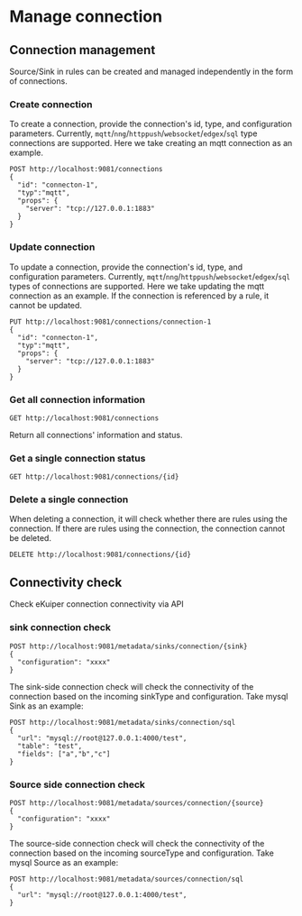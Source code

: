 # Manage connection

## Connection management

Source/Sink in rules can be created and managed independently in the form of connections.

### Create connection

To create a connection, provide the connection's id, type, and configuration parameters. Currently, `mqtt`/`nng`/`httppush`/`websocket`/`edgex`/`sql` type connections are supported. Here we take creating an mqtt connection as an example.

```shell
POST http://localhost:9081/connections
{
  "id": "connecton-1",
  "typ":"mqtt",
  "props": {
    "server": "tcp://127.0.0.1:1883"
  }
}
```

### Update connection

To update a connection, provide the connection's id, type, and configuration parameters. Currently, `mqtt`/`nng`/`httppush`/`websocket`/`edgex`/`sql` types of connections are supported. Here we take updating the mqtt connection as an example. If the connection is referenced by a rule, it cannot be updated.

```shell
PUT http://localhost:9081/connections/connection-1
{
  "id": "connecton-1",
  "typ":"mqtt",
  "props": {
    "server": "tcp://127.0.0.1:1883"
  }
}
```

### Get all connection information

```shell
GET http://localhost:9081/connections
```

Return all connections' information and status.

### Get a single connection status

```shell
GET http://localhost:9081/connections/{id}
```

### Delete a single connection

When deleting a connection, it will check whether there are rules using the connection. If there are rules using the connection, the connection cannot be deleted.

```shell
DELETE http://localhost:9081/connections/{id}
```

## Connectivity check

Check eKuiper connection connectivity via API

### sink connection check

```shell
POST http://localhost:9081/metadata/sinks/connection/{sink}
{
  "configuration": "xxxx"
}
```

The sink-side connection check will check the connectivity of the connection based on the incoming sinkType and configuration. Take mysql Sink as an example:

```shell
POST http://localhost:9081/metadata/sinks/connection/sql
{
  "url": "mysql://root@127.0.0.1:4000/test",
  "table": "test",
  "fields": ["a","b","c"]
}
```

### Source side connection check

```shell
POST http://localhost:9081/metadata/sources/connection/{source}
{
  "configuration": "xxxx"
}
```

The source-side connection check will check the connectivity of the connection based on the incoming sourceType and configuration. Take mysql Source as an example:

```shell
POST http://localhost:9081/metadata/sources/connection/sql
{
  "url": "mysql://root@127.0.0.1:4000/test",
}
```
